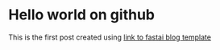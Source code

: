 # Hello world on github

This is the first post created using [link to fastai blog template](https://www.fast.ai/2020/01/16/fast_template/) 
